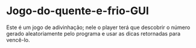 # Jogo-do-quente-e-frio-GUI
Este é um jogo de adivinhação; nele o player terá que descobrir o número gerado aleatoriamente pelo programa e usar as dicas retornadas para vencê-lo.

